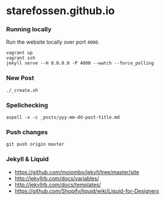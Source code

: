 starefossen.github.io
=====================

### Running locally

Run the website locally over port `4000`.

```shell
vagrant up
vagrant ssh
jekyll serve --H 0.0.0.0 -P 4000 --watch --force_polling
```

### New Post

```shell
./_create.sh
```

### Spellchecking

```shell
aspell -x -c _posts/yyy-mm-dd-post-title.md
```

### Push changes

```shell
git push origin master
```

### Jekyll & Liquid

* https://github.com/mojombo/jekyll/tree/master/site
* http://jekyllrb.com/docs/variables/
* http://jekyllrb.com/docs/templates/
* https://github.com/Shopify/liquid/wiki/Liquid-for-Designers

